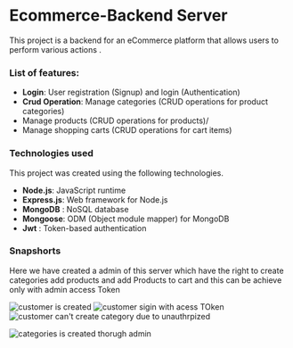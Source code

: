 # Ecommerce-Backend Server

This project is a backend for an eCommerce platform that allows users to perform various actions .





### List of features:
  - **Login**:   User registration (Signup) and login (Authentication)
  - **Crud Operation**:  Manage categories (CRUD operations for product categories)
  - Manage products (CRUD operations for products)/
  - Manage shopping carts (CRUD operations for cart items)
  
  

###  Technologies used

This project was created using the following technologies.
 - **Node.js**: JavaScript runtime 
  - **Express.js**: Web framework for Node.js
  - **MongoDB** : NoSQL database
  - **Mongoose**:  ODM (Object module mapper) for MongoDB
  - **Jwt** :  Token-based authentication
###  Snapshorts
Here we have created a admin of this server which have the right to create categories add products and add Products to cart
and this can be achieve only with admin access Token
   

![customer is created](https://github.com/user-attachments/assets/836d7b20-7dec-439a-b072-055fd6ab7d33)
![customer sigin with acess TOken](https://github.com/user-attachments/assets/84c032a1-926f-4555-98ea-c2f9372c20dc)
![customer can't create category due to unauthrpized](https://github.com/user-attachments/assets/f5978d3a-944d-4bef-8b5b-fba92a11a141)

![categories is created thorugh admin](https://github.com/user-attachments/assets/fd031ffa-0f32-4892-8f09-e64cf3840dc3)








